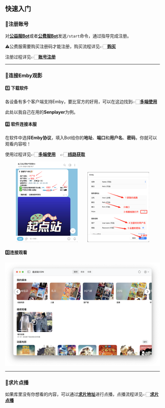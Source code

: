 ## 快速入门

### 🙎注册账号

对[**公益服Bot**](https://t.me/tdck_emby_create_bot)或者[**公费服Bot**](https://t.me/StartTdckBot)发送`/start`命令，通过指导完成注册。

⚠️公费服需要购买注册码才能注册，购买流程详见👉🏻[**购买**](2-register.md#购买)

注册过程详见👉🏻[**账号注册**](2-register.md#账号注册)

---

### 🔗连接Emby观影

#### 1️⃣ 下载软件

各设备有多个客户端支持Emby，要比官方的好用，可以在这边找到👉🏻[**多端使用**](4-user-guide.md)

此处以我自己在用的**Senplayer**为例。

#### 2️⃣ 软件连接本服

在软件中选择**Emby协议**，填入Bot给你的**地址**、**端口**和**用户名**、**密码**，你就可以观看内容啦！

使用过程详见👉🏻[**多端使用**](4-user-guide.md)&nbsp;&nbsp;&nbsp;&nbsp;👉🏻[**线路获取**](2-register.md#线路获取)

<div align="center">
<img src="../images/2-how-to-use/1-quick-start/fast1.png" alt="fast1" width="40%" height="40%" />&nbsp;&nbsp;&nbsp;&nbsp;&nbsp;&nbsp;&nbsp;&nbsp;<img src="../images/2-how-to-use/1-quick-start/fast2.png" alt="fast2" width="40%" height="40%" />
</div>

#### 3️⃣连接观看

![fast3](../images/2-how-to-use/1-quick-start/fast3.png)

---

### 🎦求片点播

如果库里没有你想看的内容，可以通过[**求片地址**](https://create.startednow.org/)进行点播，点播流程详见👉🏻[**求片点播**](6-movie-request​​.md)

